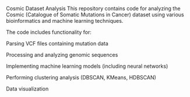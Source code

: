 Cosmic Dataset Analysis
This repository contains code for analyzing the Cosmic (Catalogue of Somatic Mutations in Cancer) dataset using various bioinformatics and machine learning techniques.

The code includes functionality for:

Parsing VCF files containing mutation data

Processing and analyzing genomic sequences

Implementing machine learning models (including neural networks)

Performing clustering analysis (DBSCAN, KMeans, HDBSCAN)

Data visualization

